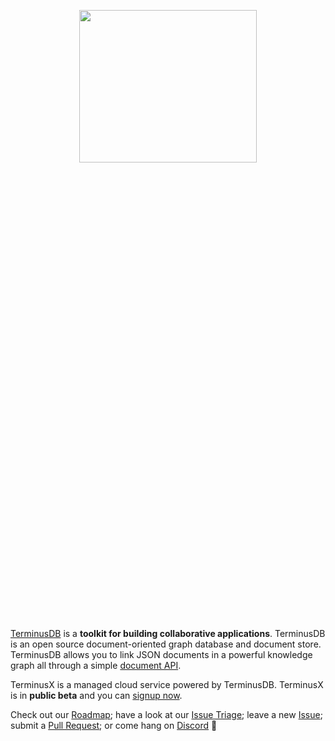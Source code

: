 <p align="center">
<a href="https://terminusdb.com/"><img src="https://assets.terminusdb.com/images/github-header-image-v2.png" width="75%" height="25%" /></a>

[TerminusDB](https://terminusdb.com/) is a **toolkit for building collaborative applications**. TerminusDB is an open source document-oriented graph database and document store. TerminusDB allows you to link JSON documents in a powerful knowledge graph all through a simple [document API](https://terminusdb.com/docs/v10.0/#/reference/reference-document-interface). 

TerminusX is a managed cloud service powered by TerminusDB. TerminusX is in **public beta** and you can [signup now](https://dashboard.terminusdb.com/). 

Check out our [Roadmap](https://github.com/orgs/terminusdb/projects/2); have a look at our [Issue Triage](https://github.com/orgs/terminusdb/projects/3); leave a new [Issue](https://github.com/terminusdb/terminusdb/issues); submit a [Pull Request](https://github.com/terminusdb/terminusdb/blob/main/docs/CONTRIBUTING.md); or come hang on [Discord](https://discord.gg/yTJKAma) 🚀

